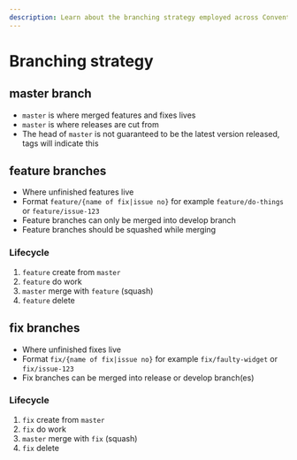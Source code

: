 ```yaml
---
description: Learn about the branching strategy employed across Convent repositories.
---
```


# Branching strategy

## master branch

* `master` is where merged features and fixes lives
* `master` is where releases are cut from
* The head of `master` is not guaranteed to be the latest version released, tags will indicate this

## feature branches

* Where unfinished features live
* Format `feature/{name of fix|issue no}` for example `feature/do-things` or `feature/issue-123`
* Feature branches can only be merged into develop branch
* Feature branches should be squashed while merging

### **Lifecycle**

1. `feature` create from `master`
2. `feature` do work
3. `master` merge with `feature` \(squash\)
4. `feature` delete

## fix branches

* Where unfinished fixes live
* Format `fix/{name of fix|issue no}` for example `fix/faulty-widget` or `fix/issue-123`
* Fix branches can be merged into release or develop branch\(es\)

### Lifecycle

1. `fix` create from `master`
2. `fix` do work
3. `master` merge with `fix` \(squash\)
4. `fix` delete


